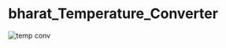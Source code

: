 # bharat_Temperature_Converter
![temp conv](https://github.com/ayushkabdwal1/bharat_Temperature_Converter/assets/139578995/fb6899c0-9956-46d5-ae5b-dc5c8f43ec9c)

